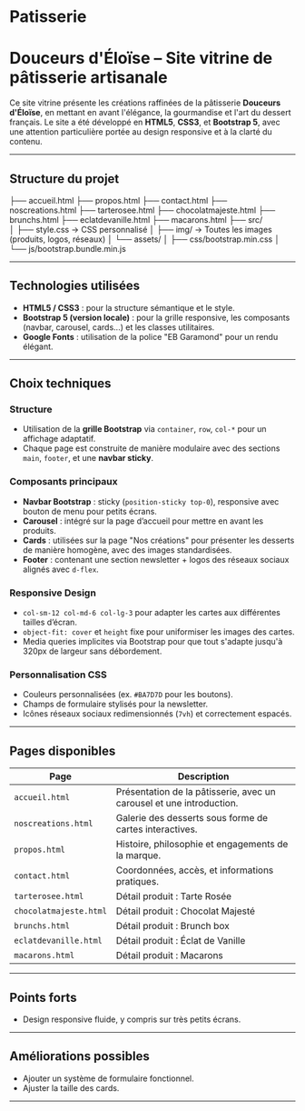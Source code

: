 # Patisserie

# Douceurs d'Éloïse – Site vitrine de pâtisserie artisanale

Ce site vitrine présente les créations raffinées de la pâtisserie **Douceurs d'Éloïse**, en mettant en avant l'élégance, la gourmandise et l'art du dessert français. Le site a été développé en **HTML5**, **CSS3**, et **Bootstrap 5**, avec une attention particulière portée au design responsive et à la clarté du contenu.

---

## Structure du projet
 ├── accueil.html 
 ├── propos.html 
 ├── contact.html
 ├── noscreations.html 
 ├── tarterosee.html 
 ├── chocolatmajeste.html
 ├── brunchs.html 
 ├── eclatdevanille.html 
 ├── macarons.html 
 ├── src/  
 │ ├── style.css → CSS personnalisé
 │ ├── img/ → Toutes les images (produits, logos, réseaux) 
 │ └── assets/ 
    │ ├── css/bootstrap.min.css 
    │ └── js/bootstrap.bundle.min.js


---

## Technologies utilisées

- **HTML5 / CSS3** : pour la structure sémantique et le style.
- **Bootstrap 5 (version locale)** : pour la grille responsive, les composants (navbar, carousel, cards...) et les classes utilitaires.
- **Google Fonts** : utilisation de la police "EB Garamond" pour un rendu élégant.

---

## Choix techniques

### Structure
- Utilisation de la **grille Bootstrap** via `container`, `row`, `col-*` pour un affichage adaptatif.
- Chaque page est construite de manière modulaire avec des sections `main`, `footer`, et une **navbar sticky**.

### Composants principaux
- **Navbar Bootstrap** : sticky (`position-sticky top-0`), responsive avec bouton de menu pour petits écrans.
- **Carousel** : intégré sur la page d’accueil pour mettre en avant les produits.
- **Cards** : utilisées sur la page "Nos créations" pour présenter les desserts de manière homogène, avec des images standardisées.
- **Footer** : contenant une section newsletter + logos des réseaux sociaux alignés avec `d-flex`.

### Responsive Design
- `col-sm-12 col-md-6 col-lg-3` pour adapter les cartes aux différentes tailles d’écran.
- `object-fit: cover` et `height` fixe pour uniformiser les images des cartes.
- Media queries implicites via Bootstrap pour que tout s'adapte jusqu'à 320px de largeur sans débordement.

### Personnalisation CSS
- Couleurs personnalisées (ex. `#BA7D7D` pour les boutons).
- Champs de formulaire stylisés pour la newsletter.
- Icônes réseaux sociaux redimensionnés (`7vh`) et correctement espacés.

---

## Pages disponibles

| Page                   | Description |
|------------------------|-------------|
| `accueil.html`         | Présentation de la pâtisserie, avec un carousel et une introduction. |
| `noscreations.html`    | Galerie des desserts sous forme de cartes interactives. |
| `propos.html`          | Histoire, philosophie et engagements de la marque. |
| `contact.html`         | Coordonnées, accès, et informations pratiques. |
| `tarterosee.html`      | Détail produit : Tarte Rosée |
| `chocolatmajeste.html` | Détail produit : Chocolat Majesté |
| `brunchs.html`         | Détail produit : Brunch box |
| `eclatdevanille.html`  | Détail produit : Éclat de Vanille |
| `macarons.html`        | Détail produit : Macarons |

---

## Points forts

- Design responsive fluide, y compris sur très petits écrans.

---

## Améliorations possibles

- Ajouter un système de formulaire fonctionnel.
- Ajuster la taille des cards.

---